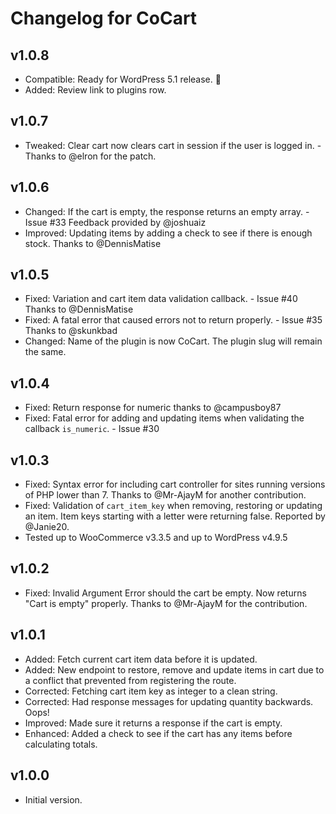 # Changelog for CoCart

## v1.0.8

* Compatible: Ready for WordPress 5.1 release. 🎊
* Added: Review link to plugins row.

## v1.0.7

* Tweaked: Clear cart now clears cart in session if the user is logged in. - Thanks to @elron for the patch.

## v1.0.6

* Changed: If the cart is empty, the response returns an empty array. - Issue #33 Feedback provided by @joshuaiz
* Improved: Updating items by adding a check to see if there is enough stock. Thanks to @DennisMatise

## v1.0.5

* Fixed: Variation and cart item data validation callback. - Issue #40 Thanks to @DennisMatise
* Fixed: A fatal error that caused errors not to return properly. - Issue #35 Thanks to @skunkbad
* Changed: Name of the plugin is now CoCart. The plugin slug will remain the same.

## v1.0.4

* Fixed: Return response for numeric thanks to @campusboy87
* Fixed: Fatal error for adding and updating items when validating the callback `is_numeric`. - Issue #30

## v1.0.3

* Fixed: Syntax error for including cart controller for sites running versions of PHP lower than 7. Thanks to @Mr-AjayM for another contribution.
* Fixed: Validation of `cart_item_key` when removing, restoring or updating an item. Item keys starting with a letter were returning false. Reported by @Janie20.
* Tested up to WooCommerce v3.3.5 and up to WordPress v4.9.5

## v1.0.2

* Fixed: Invalid Argument Error should the cart be empty. Now returns "Cart is empty" properly. Thanks to @Mr-AjayM for the contribution.

## v1.0.1

* Added: Fetch current cart item data before it is updated.
* Added: New endpoint to restore, remove and update items in cart due to a conflict that prevented from registering the route.
* Corrected: Fetching cart item key as integer to a clean string.
* Corrected: Had response messages for updating quantity backwards. Oops!
* Improved: Made sure it returns a response if the cart is empty.
* Enhanced: Added a check to see if the cart has any items before calculating totals.

## v1.0.0

* Initial version.
